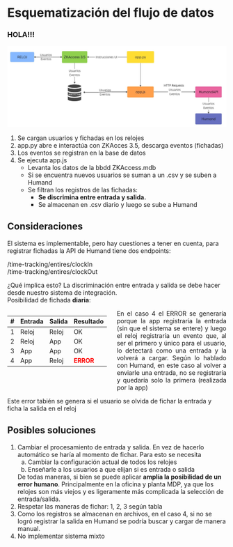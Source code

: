 # Esquematización del flujo de datos
### HOLA!!!
![Esquema](_media/schema.jpg)

1. Se cargan usuarios y fichadas en los relojes
2. app.py abre e interactúa con ZKAcces 3.5, descarga eventos (fichadas)
3. Los eventos se registran en la base de datos
4. Se ejecuta app.js
   - Levanta los datos de la bbdd ZKAccess.mdb
   - Si se encuentra nuevos usuarios se suman a un .csv y se suben a Humand
   - Se filtran los registros de las fichadas:
     - **Se discrimina entre entrada y salida.**
     - Se almacenan en .csv diario y luego se sube a Humand

## Consideraciones

<p>El sistema es implementable, pero hay cuestiones a tener en cuenta, para registrar fichadas la API de Humand tiene dos endpoints: </p>
/time-tracking/entires/clockIn<br />
/time-tracking/entires/clockOut<br />

<p>¿Qué implica esto? La discriminación entre entrada y salida se debe hacer desde nuestro sistema de integración.<br /> Posibilidad de fichada <strong>diaria</strong>:</p>
<div style="display: flex; flex-direction:row; align-items:start; justify-content:center;">
<table >
    <thead>
        <tr>
            <th>#</th>
            <th>Entrada</th>
            <th>Salida</th>
            <th>Resultado</th>
        </tr>
    </thead>
    <tbody>
        <tr>
            <td>1</td>
            <td>Reloj</td>
            <td>Reloj</td>
            <td>OK</td>
        </tr>
        <tr>
            <td>2</td>
            <td>Reloj</td>
            <td>App</td>
            <td>OK</td>
        </tr>
        <tr>
            <td>3</td>
            <td>App</td>
            <td>App</td>
            <td>OK</td>
        </tr>
        <tr>
            <td>4</td>
            <td>App</td>
            <td>Reloj</td>
            <td><strong style="color: red;">ERROR</strong></td>
        </tr>
    </tbody>
</table>
<p style="width:100%; margin:0; text-align:justify;">En el caso 4 el ERROR se generaría porque la app registraría la entrada (sin que el sistema se entere) y luego el reloj registraría un evento que, al ser el primero y único para el usuario, lo detectará como una entrada y la volverá a cargar. Según lo hablado con Humand, en este caso al volver a enviarle una entrada, no se registraría y quedaría solo la primera (realizada por la app)</p>
</div>
<p>Este error tabién se genera si el usuario se olvida de fichar la entrada y ficha la salida en el reloj </p>

## Posibles soluciones
<ol>
    <li>
        Cambiar el procesamiento de entrada y salida. En vez de hacerlo automático se haría al momento de fichar. Para esto se necesita 
        <ol type="a">
            <li>Cambiar la configuración actual de todos los relojes</li>
            <li>Enseñarle a los usuarios a que elijan si es entrada o salida</li>
        </ol>
        De todas maneras, si bien se puede aplicar <strong>amplía la posibilidad de un error humano</strong>. Principalmente en la oficina y planta MDP, ya que los relojes son más viejos y es ligeramente más complicada la selección de entrada/salida.
    </li>
    <li>
        Respetar las maneras de fichar: 1, 2, 3 según tabla
    </li>
    <li>
        Como los registros se almacenan en archivos, en el caso 4, si no se logró registrar la salida en Humand se podría buscar y cargar de manera manual.
    </li>
    <li>
        No implementar sistema mixto 
    </li>
</ol>

